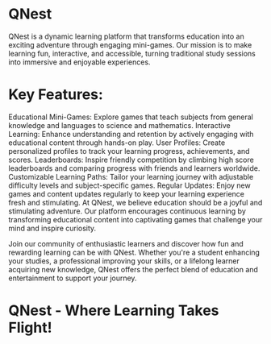 # QNest
QNest is a dynamic learning platform that transforms education into an exciting adventure through engaging mini-games. Our mission is to make learning fun, interactive, and accessible, turning traditional study sessions into immersive and enjoyable experiences.
# Key Features:
Educational Mini-Games: Explore games that teach subjects from general knowledge and languages to science and mathematics.
Interactive Learning: Enhance understanding and retention by actively engaging with educational content through hands-on play.
User Profiles: Create personalized profiles to track your learning progress, achievements, and scores.
Leaderboards: Inspire friendly competition by climbing high score leaderboards and comparing progress with friends and learners worldwide.
Customizable Learning Paths: Tailor your learning journey with adjustable difficulty levels and subject-specific games.
Regular Updates: Enjoy new games and content updates regularly to keep your learning experience fresh and stimulating.
At QNest, we believe education should be a joyful and stimulating adventure. Our platform encourages continuous learning by transforming educational content into captivating games that challenge your mind and inspire curiosity.

Join our community of enthusiastic learners and discover how fun and rewarding learning can be with QNest. Whether you're a student enhancing your studies, a professional improving your skills, or a lifelong learner acquiring new knowledge, QNest offers the perfect blend of education and entertainment to support your journey.

# QNest - Where Learning Takes Flight!
